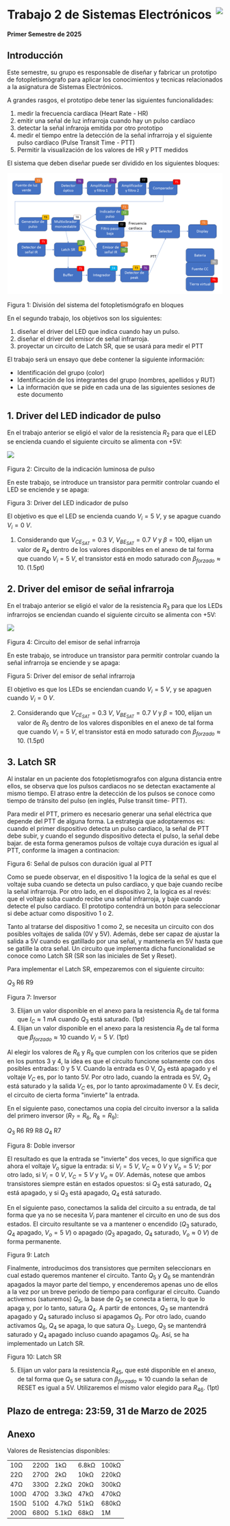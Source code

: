 # <img src="https://julianodb.github.io/SISTEMAS_ELECTRONICOS_PARA_INGENIERIA_BIOMEDICA/img/logo_fing.png?raw=true" align="right" height="45"> Trabajo 2 de Sistemas Electrónicos

#### Primer Semestre de 2025

## Introducción

Este semestre, su grupo es responsable de diseñar y fabricar un prototipo de fotopletismógrafo para aplicar los conocimientos y tecnicas relacionados a la asignatura de Sistemas Electrónicos.

A grandes rasgos, el prototipo debe tener las siguientes funcionalidades:

1. medir la frecuencia cardíaca (Heart Rate - HR)
1. emitir una señal de luz infrarroja cuando hay un pulso cardíaco
1. detectar la señal infraroja emitida por otro prototipo
1. medir el tiempo entre la detección de la señal infrarroja y el siguiente pulso cardíaco (Pulse Transit Time - PTT)
1. Permitir la visualización de los valores de HR y PTT medidos

El sistema que deben diseñar puede ser dividido en los siguientes bloques:

![TX](../img/TX.png)

Figura 1: División del sistema del fotopletismógrafo en bloques

En el segundo trabajo, los objetivos son los siguientes:

1. diseñar el driver del LED que indica cuando hay un pulso.
1. diseñar el driver del emisor de señal infrarroja.
1. proyectar un circuito de Latch SR, que se usará para medir el PTT

El trabajo será un ensayo que debe contener la siguiente información:

- Identificación del grupo (color)
- Identificación de los integrantes del grupo (nombres, apellidos y RUT)
- La información que se pide en cada una de las siguientes sesiones de este documento

## 1. Driver del LED indicador de pulso

En el trabajo anterior se eligió el valor de la resistencia $R_{2}$ para que el LED se encienda cuando el siguiente circuito se alimenta con +5V:

<img src="https://julianodb.github.io/electronic_circuits_diagrams/resistance_led_5.png" width="70">

Figura 2: Circuito de la indicación luminosa de pulso

En este trabajo, se introduce un transistor para permitir controlar cuando el LED se enciende y se apaga:

<!--img src="https://julianodb.github.io/electronic_circuits_diagrams/resistance_led_5.png" width="70"-->

Figura 3: Driver del LED indicador de pulso

El objetivo es que el LED se encienda cuando $V_i=5\ V$, y se apague cuando $V_i=0\ V$.

1. Considerando que $V_{CE_{SAT}} = 0.3\ V$, $V_{BE_{SAT}} = 0.7\ V$ y $\beta=100$, elijan un valor de $R_4$ dentro de los valores disponibles en el anexo de tal forma que cuando $V_i=5\ V$, el transistor está en modo saturado con $\beta_{forzado} \approx 10$. (1.5pt)


## 2. Driver del emisor de señal infrarroja

En el trabajo anterior se eligió el valor de la resistencia $R_{3}$ para que los LEDs infrarrojos se enciendan cuando el siguiente circuito se alimenta con +5V:

<img src="https://julianodb.github.io/electronic_circuits_diagrams/resistance_3_led.png" width="70">

Figura 4: Circuito del emisor de señal infrarroja

En este trabajo, se introduce un transistor para permitir controlar cuando la señal infrarroja se enciende y se apaga:

<!--img src="https://julianodb.github.io/electronic_circuits_diagrams/resistance_3_led.png" width="70"-->

Figura 5: Driver del emisor de señal infrarroja

El objetivo es que los LEDs se enciendan cuando $V_i=5\ V$, y se apaguen cuando $V_i=0\ V$.

2. Considerando que $V_{CE_{SAT}} = 0.3\ V$, $V_{BE_{SAT}} = 0.7\ V$ y $\beta=100$, elijan un valor de $R_5$ dentro de los valores disponibles en el anexo de tal forma que cuando $V_i=5\ V$, el transistor está en modo saturado con $\beta_{forzado} \approx 10$. (1.5pt)

## 3. Latch SR

Al instalar en un paciente dos fotopletismografos con alguna distancia entre ellos, se observa que los pulsos cardiacos no se detectan exactamente al mismo tiempo. El atraso entre la detección de los pulsos se conoce como tiempo de tránsito del pulso (en inglés, Pulse transit time- PTT).

Para medir el PTT, primero es necesario generar una señal eléctrica que depende del PTT de alguna forma. La estrategia que adoptaremos es: cuando el primer dispositivo detecta un pulso cardiaco, la señal de PTT debe subir, y cuando el segundo dispositivo detecta el pulso, la señal debe bajar. de esta forma generamos pulsos de voltaje cuya duración es igual al PTT, conforme la imagen a continacion:

<!--img src="https://julianodb.github.io/electronic_circuits_diagrams/resistance_3_led.png" width="70"-->

Figura 6: Señal de pulsos con duración igual al PTT

Como se puede observar, en el dispositivo 1 la logica de la señal es que el voltaje suba cuando se detecta un pulso cardiaco, y que baje cuando recibe la señal infrarroja. Por otro lado, en el dispositivo 2, la logica es al revés: que el voltaje suba cuando recibe una señal infrarroja, y baje cuando detecte el pulso cardíaco. El prototipo contendrá un botón para seleccionar si debe actuar como dispositivo 1 o 2.

Tanto al tratarse del dispositivo 1 como 2, se necesita un circuito con dos posibles voltajes de salida (0V y 5V). Además, debe ser capaz de ajustar la salida a 5V cuando es gatillado por una señal, y mantenerla en 5V hasta que se gatille la otra señal. Un circuito que implementa dicha funcionalidad se conoce como Latch SR (SR son las iniciales de Set y Reset).

Para implementar el Latch SR, empezaremos con el siguiente circuito:

$Q_3$ R6 R9

<!--img src="https://julianodb.github.io/electronic_circuits_diagrams/resistance_3_led.png" width="70"-->

Figura 7: Inversor

3. Elijan un valor disponible en el anexo para la resistencia $R_6$ de tal forma que $I_C \approx 1\ mA$ cuando $Q_3$ está saturado. (1pt)
4. Elijan un valor disponible en el anexo para la resistencia $R_9$ de tal forma que $\beta_{forzado} \approx 10$ cuando $V_i = 5\ V$. (1pt)

Al elegir los valores de $R_6$ y $R_9$ que cumplen con los criterios que se piden en los puntos 3 y 4, la idea es que el circuito funcione solamente con dos posibles entradas: 0 y 5 V. Cuando la entrada es 0 V, $Q_3$ está apagado y el voltaje $V_C$ es, por lo tanto 5V. Por otro lado, cuando la entrada es 5V, $Q_3$ está saturado y la salida $V_C$ es, por lo tanto aproximadamente 0 V. Es decir, el circuito de cierta forma "invierte" la entrada.

En el siguiente paso, conectamos una copia del circuito inversor a la salida del primero inversor ($R_7=R_6$, $R_8=R_9$):

$Q_3$ R6 R9 R8 $Q_4$ R7

<!--img src="https://julianodb.github.io/electronic_circuits_diagrams/resistance_3_led.png" width="70"-->

Figura 8: Doble inversor

El resultado es que la entrada se "invierte" dos veces, lo que significa que ahora el voltaje $V_o$ sigue la entrada: si $V_i = 5\ V$, $V_C \approx 0\ V$ y $V_o = 5\ V$; por otro lado, si $V_i = 0\ V$, $V_C = 5\ V$ y $V_o \approx 0 V$. Además, notese que ambos transistores siempre están en estados opuestos: si $Q_3$ está saturado, $Q_4$ está apagado, y si $Q_3$ está apagado, $Q_4$ está saturado.

En el siguiente paso, conectamos la salida del circuito a su entrada, de tal forma que ya no se necesita $V_i$ para mantener el circuito en uno de sus dos estados. El circuito resultante se va a mantener o encendido ($Q_3$ saturado, $Q_4$ apagado, $V_o=5\ V$) o apagado ($Q_3$ apagado, $Q_4$ saturado, $V_o\approx 0\ V$) de forma permanente.

<!--img src="https://julianodb.github.io/electronic_circuits_diagrams/resistance_3_led.png" width="70"-->

Figura 9: Latch

Finalmente, introducimos dos transistores que permiten seleccionars en cual estado queremos mantener el circuito. Tanto $Q_5$ y $Q_6$ se mantendrán apagados la mayor parte del tiempo, y encenderemos apenas uno de ellos a la vez por un breve periodo de tiempo para configurar el circuito. Cuando activemos (saturemos) $Q_5$, la base de $Q_3$ se conecta a tierra, lo que lo apaga y, por lo tanto, satura $Q_4$. A partir de entonces, $Q_3$ se mantendrá apagado y $Q_4$ saturado incluso si apagamos $Q_5$. Por otro lado, cuando activamos $Q_6$, $Q_4$ se apaga, lo que satura $Q_3$. Luego, $Q_3$ se mantendrá saturado y $Q_4$ apagado incluso cuando apagamos $Q_6$. Así, se ha implementado un Latch SR.

<!--img src="https://julianodb.github.io/electronic_circuits_diagrams/resistance_3_led.png" width="70"-->

Figura 10: Latch SR

5. Elijan un valor para la resistencia $R_{45}$, que esté disponible en el anexo, de tal forma que $Q_5$ se satura con $\beta_{forzado} \approx 10$ cuando la señan de RESET es igual a 5V. Utilizaremos el mismo valor elegido para $R_{46}$. (1pt)

## Plazo de entrega: 23:59, 31 de Marzo de 2025

## Anexo

Valores de Resistencias disponibles:

|   |  |        |       |  |
|------|------|-----------|------------|-------|
| 10Ω  | 220Ω | 1kΩ       | 6.8kΩ      | 100kΩ |
| 22Ω  | 270Ω | 2kΩ       | 10kΩ       | 220kΩ |
| 47Ω  | 330Ω | 2.2kΩ     | 20kΩ       | 300kΩ |
| 100Ω | 470Ω | 3.3kΩ     | 47kΩ       | 470kΩ |
| 150Ω | 510Ω | 4.7kΩ     | 51kΩ       | 680kΩ |
| 200Ω | 680Ω | 5.1kΩ     | 68kΩ       | 1M    |
